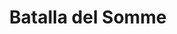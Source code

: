 ﻿---
title: "Batalla del Somme"
permalink: periodes_973.html
layout: periode
dataInici: 1916-07-01
dataFi: 1916-11-18
sidebar: periodes
pares:
  - 432:
    title: "Guerra de Trincheras"
    dataInici: "(1914-10-19)"
    dataFi: "(1918-03-21)"

fills:
jocsPrincipals:
  - title: "The Big Push: The Battle of the Somme"
    bggId: 13979
    dataInici: 
    dataFi: 

  - title: "Somme 1918"
    bggId: 91739
    dataInici: 
    dataFi: 

jocsEscenaris:
  - title: "First Day of the Somme"
    bggId: 14136
    dataInici: 
    dataFi: 

jocsEpoca:
jocsEpocaEscenaris:
---
